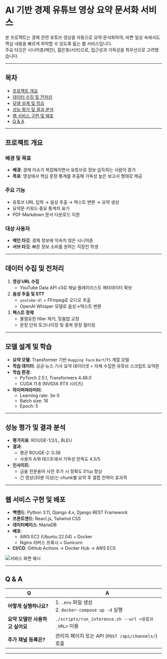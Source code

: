 # AI 기반 경제 유튜브 영상 요약 문서화 서비스

본 프로젝트는 경제 관련 유튜브 영상을 자동으로 요약·문서화하여, 바쁜 일상 속에서도 핵심 내용을 빠르게 파악할 수 있도록 돕는 웹 서비스입니다.  
주요 타깃은 시니어층(메인), 젊은층(서브)으로, 접근성과 가독성을 최우선으로 고려했습니다.

---

## 목차

- [프로젝트 개요](#프로젝트-개요)  
- [데이터 수집 및 전처리](#데이터-수집-및-전처리)  
- [모델 설계 및 학습](#모델-설계-및-학습)  
- [성능 평가 및 결과 분석](#성능-평가-및-결과-분석)  
- [웹 서비스 구현 및 배포](#웹-서비스-구현-및-배포)  
- [Q & A](#q--a)  

---

## 프로젝트 개요

### 배경 및 목표  
- **배경**: 경제 이슈가 복잡해지면서 유튜브로 정보 습득하는 사람이 증가  
- **목표**: 영상에서 핵심 문장·통계를 추출해 가독성 높은 보고서 형태로 제공

### 주요 기능  
- 유튜브 URL 입력 → 음성 추출 → 텍스트 변환 → 요약 생성  
- 요약문·키워드·중요 통계치 표기  
- PDF·Markdown 문서 다운로드 지원

### 대상 사용자  
- **메인 타깃**: 경제 정보에 익숙치 않은 시니어층  
- **서브 타깃**: 빠른 정보 소비를 원하는 직장인·학생

---

## 데이터 수집 및 전처리

1. **영상 URL 수집**  
   - YouTube Data API v3로 채널·플레이리스트 메타데이터 확보  
2. **음성 추출 및 STT**  
   - `youtube-dl` + FFmpeg로 오디오 추출  
   - OpenAI Whisper 모델로 음성→텍스트 변환  
3. **텍스트 정제**  
   - 불필요한 filler 제거, 맞춤법 교정  
   - 문장 단위 토크나이징 및 중복 문장 필터링  

---

## 모델 설계 및 학습

- **요약 모델**: Transformer 기반 `Hugging Face` `Bart`/`T5` 계열 모델  
- **학습 데이터**: 공공·뉴스 기사 요약 데이터셋 + 자체 수집한 유튜브 스크립트 요약문  
- **학습 환경**:  
  - PyTorch 2.5.1, Transformers 4.48.0  
  - CUDA 11.8 (NVIDIA RTX 시리즈)  
- **하이퍼파라미터**:  
  - Learning rate: 3e-5  
  - Batch size: 16  
  - Epoch: 5

---

## 성능 평가 및 결과 분석

- **평가지표**: ROUGE-1/2/L, BLEU  
- **결과**:  
  - 평균 ROUGE-2: 0.38  
  - 사용자 A/B 테스트에서 가독성 만족도 4.5/5  
- **인사이트**:  
  - 금융 전문용어 사전 추가 시 정확도 5%p 향상  
  - 긴 영상(30분 이상)는 chunk별 요약 후 결합 전략이 효과적

---

## 웹 서비스 구현 및 배포

- **백엔드**: Python 3.11, Django 4.x, Django REST Framework  
- **프론트엔드**: React.js, Tailwind CSS  
- **데이터베이스**: MariaDB  
- **배포**:  
  - AWS EC2 (Ubuntu 22.04) + Docker  
  - Nginx 리버스 프록시 + Gunicorn  
- **CI/CD**: GitHub Actions → Docker Hub → AWS ECS

![서비스 화면 예시](/assets/screenshot_01.png)

---

## Q & A

| Q                                 | A                                                      |
|-----------------------------------|--------------------------------------------------------|
| **어떻게 실행하나요?**            | 1. `.env` 파일 생성<br>2. `docker-compose up -d` 실행 |
| **요약 모델만 사용하고 싶어요**    | `./scripts/run_inference.sh --url <유튜브_URL>` 이용  |
| **추가 채널 등록은?**             | 관리자 페이지 또는 API (`POST /api/channels/`) 호출    |

---